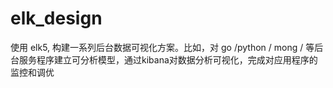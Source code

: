# elk_design
使用 elk5, 构建一系列后台数据可视化方案。比如，对 go /python / mong / 等后台服务程序建立可分析模型，通过kibana对数据分析可视化，完成对应用程序的监控和调优
